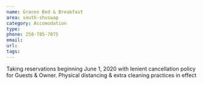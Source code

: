 ```yaml
---
name: Graces Bed & Breakfast
area: south-shuswap
category: Accomodation
type: 
phone: 250-785-7075
email: 
url: 
tags:
---
```


Taking reservations beginning June 1, 2020 with lenient cancellation policy for Guests & Owner. Physical distancing & extra cleaning practices in effect